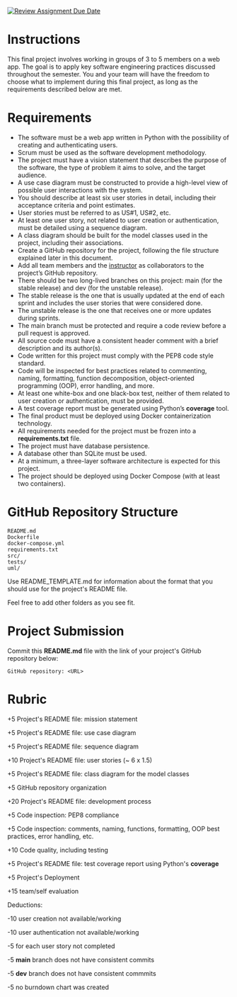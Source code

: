 [![Review Assignment Due Date](https://classroom.github.com/assets/deadline-readme-button-24ddc0f5d75046c5622901739e7c5dd533143b0c8e959d652212380cedb1ea36.svg)](https://classroom.github.com/a/_PlaFtPA)
# Instructions

This final project involves working in groups of 3 to 5 members on a web app. The goal is to apply key software engineering practices discussed throughout the semester. You and your team will have the freedom to choose what to implement during this final project, as long as the requirements described below are met.

# Requirements 

* The software must be a web app written in Python with the possibility of creating and authenticating users.
* Scrum must be used as the software development methodology. 
* The project must have a vision statement that describes the purpose of the software, the type of problem it aims to solve, and the target audience. 
* A use case diagram must be constructed to provide a high-level view of possible user interactions with the system. 
* You should describe at least six user stories in detail, including their acceptance criteria and point estimates.
* User stories must be referred to as US#1, US#2, etc. 
* At least one user story, not related to user creation or authentication, must be detailed using a sequence diagram.
* A class diagram should be built for the model classes used in the project, including their associations. 
* Create a GitHub repository for the project, following the file structure explained later in this document.
* Add all team members and the [instructor](https://github.com/thyagomota) as collaborators to the project’s GitHub repository.
* There should be two long-lived branches on this project: main (for the stable release) and dev (for the unstable release).
* The stable release is the one that is usually updated at the end of each sprint and includes the user stories that were considered done.
* The unstable release is the one that receives one or more updates during sprints.
* The main branch must be protected and require a code review before a pull request is approved.
* All source code must have a consistent header comment with a brief description and its author(s).
* Code written for this project must comply with the PEP8 code style standard.
* Code will be inspected for best practices related to commenting, naming, formatting, function decomposition, object-oriented programming (OOP), error handling, and more.
* At least one white-box and one black-box test, neither of them related to user creation or authentication, must be provided.
* A test coverage report must be generated using Python’s **coverage** tool.
* The final product must be deployed using Docker containerization technology.
* All requirements needed for the project must be frozen into a **requirements.txt** file.
* The project must have database persistence.
* A database other than SQLite must be used.
* At a minimum, a three-layer software architecture is expected for this project.
* The project should be deployed using Docker Compose (with at least two containers). 

# GitHub Repository Structure 

```
README.md
Dockerfile
docker-compose.yml
requirements.txt
src/
tests/
uml/
```
Use README_TEMPLATE.md for information about the format that you should use for the project's README file. 

Feel free to add other folders as you see fit.

# Project Submission

Commit this **README.md** file with the link of your project's GitHub repository below: 

```
GitHub repository: <URL>
```

# Rubric

+5 Project's README file: mission statement

+5 Project's README file: use case diagram

+5 Project's README file: sequence diagram 

+10 Project's README file: user stories (~ 6 x 1.5)

+5 Project's README file: class diagram for the model classes

+5 GitHub repository organization

+20 Project's README file: development process

+5 Code inspection: PEP8 compliance 

+5 Code inspection: comments, naming, functions, formatting, OOP best practices, error handling, etc.

+10 Code quality, including testing

+5 Project's README file: test coverage report using Python's **coverage**

+5 Project's Deployment

+15 team/self evaluation

Deductions: 

-10 user creation not available/working

-10 user authentication not available/working 

-5 for each user story not completed 

-5 **main** branch does not have consistent commits 

-5 **dev** branch does not have consistent commmits

-5 no burndown chart was created